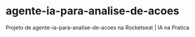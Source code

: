 # agente-ia-para-analise-de-acoes
Projeto de agente-ia-para-analise-de-acoes na Rocketseat | IA na Pratica
